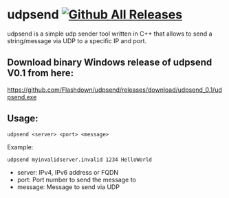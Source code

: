 # udpsend [![Github All Releases](https://img.shields.io/github/downloads/Flashdown/udpsend/total.svg)]()
udpsend is a simple udp sender tool written in C++ that allows to send a string/message via UDP to a specific IP and port.

## Download binary Windows release of udpsend V0.1 from here:
https://github.com/Flashdown/udpsend/releases/download/udpsend_0.1/udpsend.exe

## Usage:

```console
udpsend <server> <port> <message>
```

Example:
```console
udpsend myinvalidserver.invalid 1234 HelloWorld
```
* server: IPv4, IPv6 address or FQDN
* port:   Port number to send the message to
* message: Message to send via UDP
